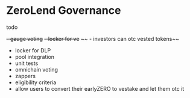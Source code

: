 # ZeroLend Governance

todo

~~- gauge voting~~
~~- locker for ve~~
~~ - investors can otc vested tokens~~

- locker for DLP
- pool integration
- unit tests
- omnichain voting
- zappers
- eligibility criteria
- allow users to convert their earlyZERO to vestake and let them otc it
